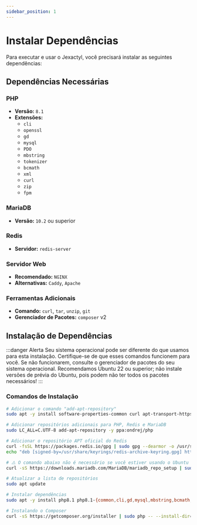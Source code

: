 ```yaml
---
sidebar_position: 1
---
```


# Instalar Dependências

Para executar e usar o Jexactyl, você precisará instalar as seguintes dependências:

## Dependências Necessárias

### PHP
- **Versão:** `8.1`
- **Extensões:**
  - `cli`
  - `openssl`
  - `gd`
  - `mysql`
  - `PDO`
  - `mbstring`
  - `tokenizer`
  - `bcmath`
  - `xml`
  - `curl`
  - `zip`
  - `fpm`

### MariaDB
- **Versão:** `10.2` ou superior

### Redis
- **Servidor:** `redis-server`

### Servidor Web
- **Recomendado:** `NGINX`
- **Alternativas:** `Caddy`, `Apache`

### Ferramentas Adicionais
- **Comando:** `curl`, `tar`, `unzip`, `git`
- **Gerenciador de Pacotes:** `composer` v2

## Instalação de Dependências

:::danger Alerta
Seu sistema operacional pode ser diferente do que usamos para esta instalação. Certifique-se de que esses comandos funcionem para você. Se não funcionarem, consulte o gerenciador de pacotes do seu sistema operacional. Recomendamos Ubuntu 22 ou superior; não instale versões de prévia do Ubuntu, pois podem não ter todos os pacotes necessários!
:::

### Comandos de Instalação

```bash
# Adicionar o comando "add-apt-repository"
sudo apt -y install software-properties-common curl apt-transport-https ca-certificates gnupg

# Adicionar repositórios adicionais para PHP, Redis e MariaDB
sudo LC_ALL=C.UTF-8 add-apt-repository -y ppa:ondrej/php

# Adicionar o repositório APT oficial do Redis
curl -fsSL https://packages.redis.io/gpg | sudo gpg --dearmor -o /usr/share/keyrings/redis-archive-keyring.gpg
echo "deb [signed-by=/usr/share/keyrings/redis-archive-keyring.gpg] https://packages.redis.io/deb $(lsb_release -cs) main" | sudo tee /etc/apt/sources.list.d/redis.list

# ⚠️ O comando abaixo não é necessário se você estiver usando o Ubuntu 22 ou superior; caso esteja usando Debian, pesquise qual versão o Ubuntu 22 ou superior se baseia
curl -sS https://downloads.mariadb.com/MariaDB/mariadb_repo_setup | sudo bash

# Atualizar a lista de repositórios
sudo apt update

# Instalar dependências
sudo apt -y install php8.1 php8.1-{common,cli,gd,mysql,mbstring,bcmath,xml,fpm,curl,zip} mariadb-server nginx tar unzip git redis-server

# Instalando o Composer
curl -sS https://getcomposer.org/installer | sudo php -- --install-dir=/usr/local/bin --filename=composer
